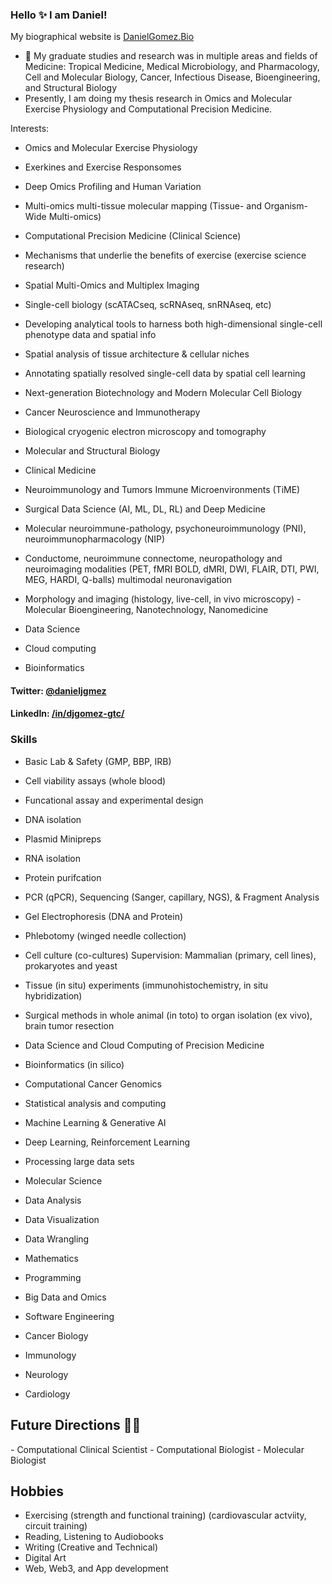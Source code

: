 ### Hello ✨ I am Daniel!

My biographical website is <a href="https://www.danielgomez.bio">DanielGomez.Bio</a>

- 🔭 My graduate studies and research was in multiple areas and fields of Medicine: Tropical Medicine, Medical Microbiology, and Pharmacology, Cell and Molecular Biology, Cancer, Infectious Disease, Bioengineering, and Structural Biology
- Presently, I am doing my thesis research in Omics and Molecular Exercise Physiology and Computational Precision Medicine. 

Interests:
- Omics and Molecular Exercise Physiology
- Exerkines and Exercise Responsomes

- Deep Omics Profiling and Human Variation
- Multi-omics multi-tissue molecular mapping (Tissue- and Organism-Wide Multi-omics)

- Computational Precision Medicine (Clinical Science)
- Mechanisms that underlie the benefits of exercise (exercise science research)

- Spatial Multi-Omics and Multiplex Imaging
- Single-cell biology (scATACseq, scRNAseq, snRNAseq, etc)
- Developing analytical tools to harness both high-dimensional single-cell phenotype data and spatial info
- Spatial analysis of tissue architecture & cellular niches
- Annotating spatially resolved single-cell data by spatial cell learning
- Next-generation Biotechnology and Modern Molecular Cell Biology


  
- Cancer Neuroscience and Immunotherapy
- Biological cryogenic electron microscopy and tomography 
- Molecular and Structural Biology
- Clinical Medicine
- Neuroimmunology and Tumors Immune Microenvironments (TiME)

- Surgical Data Science (AI, ML, DL, RL) and Deep Medicine
- Molecular neuroimmune-pathology, psychoneuroimmunology (PNI), neuroimmunopharmacology (NIP)
- Conductome, neuroimmune connectome, neuropathology and neuroimaging modalities (PET, fMRI BOLD, dMRI, DWI, FLAIR, DTI, PWI, MEG, HARDI, Q-balls) multimodal neuronavigation 
- Morphology and imaging (histology, live-cell, in vivo microscopy)
-Molecular Bioengineering, Nanotechnology, Nanomedicine


- Data Science
- Cloud computing
- Bioinformatics



#### Twitter: [@danieljgmez](https://twitter.com/danieljgmez) 
#### LinkedIn: [/in/djgomez-gtc/](https://www.linkedin.com/in/djgomez-gtc) 

### Skills

- Basic Lab & Safety (GMP, BBP, IRB)
- Cell viability assays (whole blood)

- Funcational assay and experimental design

- DNA isolation
- Plasmid Minipreps
- RNA isolation
- Protein purifcation

- PCR (qPCR), Sequencing (Sanger, capillary, NGS), & Fragment Analysis

- Gel Electrophoresis (DNA and Protein)
- Phlebotomy (winged needle collection)

  
- Cell culture (co-cultures) Supervision: Mammalian (primary, cell lines), prokaryotes and yeast 
- Tissue (in situ) experiments (immunohistochemistry, in situ hybridization)
- Surgical methods in whole animal (in toto) to organ isolation (ex vivo), brain tumor resection

- Data Science and Cloud Computing of Precision Medicine
- Bioinformatics (in silico)
- Computational Cancer Genomics 
- Statistical analysis and computing
- Machine Learning & Generative AI
- Deep Learning, Reinforcement Learning
- Processing large data sets
- Molecular Science
- Data Analysis 
- Data Visualization
- Data Wrangling
- Mathematics
- Programming
- Big Data and Omics
- Software Engineering
- Cancer Biology
- Immunology
- Neurology
- Cardiology
	
<h2>Future Directions &#x1F468;&#x200D;&#x1F4BB;</h2>
- Computational Clinical Scientist
- Computational Biologist
- Molecular Biologist

## Hobbies
- Exercising (strength and functional training) (cardiovascular actviity, circuit training)
- Reading, Listening to Audiobooks
- Writing (Creative and Technical)
- Digital Art
- Web, Web3, and App development



	
</html>


